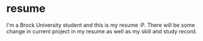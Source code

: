 # resume
I'm a Brock University student and this is my resume :P.
There will be some change in current project in my resume as well as my skill and study record.
